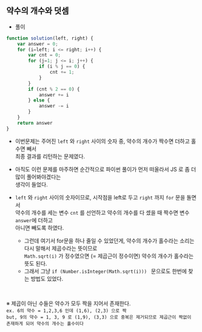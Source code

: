 ## 약수의 개수와 덧셈     
- 풀이    


```javascript    
function solution(left, right) {
    var answer = 0;
    for (i=left; i <= right; i++) {
        var cnt = 0;
        for (j=1; j <= i; j++) {
            if (i % j == 0) {
                cnt += 1;
            }
        }
        if (cnt % 2 == 0) {
            answer += i
        } else {
            answer -= i
        }
    }
    return answer
}
```    

- 이번문제는 주어진 `left` 와 `right` 사이의 숫자 중, 약수의 개수가 짝수면 더하고 홀수면 빼서     
  최종 결과를 리턴하는 문제였다.    
- 아직도 이런 문제를 마주하면 순간적으로 파이썬 풀이가 먼저 떠올라서 JS 로 좀 더 많이 풀어봐야겠다는    
  생각이 들었다.    
- `left` 와 `right` 사이의 숫자이므로, 시작점을 left로 두고 `right` 까지 `for` 문을 돌면서    
  약수의 개수를 세는 변수 `cnt` 를 선언하고 약수의 개수를 다 셌을 때 짝수면 변수 `answer`에 더하고    
  아니면 빼도록 하였다.      
  
  - 그런데 여기서 for문을 하나 줄일 수 있었던게, 약수의 개수가 홀수라는 소리는 다시 말해서 제곱수라는 뜻이므로    
    `Math.sqrt(i)` 가 정수였으면 (= 제곱근이 정수이면) 약수의 개수가 홀수라는 뜻도 된다.    
  - 그래서 그냥 `if (Number.isInteger(Math.sqrt(i))) ` 문으로도 한번에 찾는 방법도 있었다.      

</br>    


※ 제곱이 아닌 수들은 약수가 모두 짝을 지어서 존재한다.    
 `ex. 6의 약수 = 1,2,3,6 인데 (1,6), (2,3) 으로 짝`     
 `but, 9의 약수 = 1, 3, 9 로 (1,9), (3,3) 으로 중복은 제거되므로 제곱근이 짝없이 존재하게 되어 약수의 개수는 홀수이다`      
 
    
